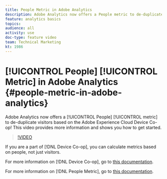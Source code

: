 ```yaml
---
title: People Metric in Adobe Analytics
description: Adobe Analytics now offers a People metric to de-duplicate visitors based on the Adobe Experience Cloud Device Co-op! This video provides more information and shows you how to get started.
feature: analytics basics
topics: 
audience: all
activity: use
doc-type: feature video
team: Technical Marketing
kt: 1986
---
```


# [!UICONTROL People] [!UICONTROL Metric] in Adobe Analytics {#people-metric-in-adobe-analytics}

Adobe Analytics now offers a [!UICONTROL People] [!UICONTROL metric] to de-duplicate visitors based on the Adobe Experience Cloud Device Co-op! This video provides more information and shows you how to get started.

>[!VIDEO](https://video.tv.adobe.com/v/24037/?quality=12)

If you are a part of [!DNL Device Co-op], you can calculate metrics based on people, not just visitors.

For more information on [!DNL Device Co-op], go to [this documentation](https://marketing.adobe.com/resources/help/en_US/mcdc/).

For more information on [!DNL People Metric], go to [this documentation](https://marketing.adobe.com/resources/help/en_US/mcdc/mcdc-people.html).

